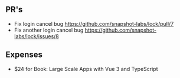 ## PR's
- Fix login cancel bug https://github.com/snapshot-labs/lock/pull/7
- Fix another login cancel bug https://github.com/snapshot-labs/lock/issues/8


## Expenses
- $24 for Book: Large Scale Apps with Vue 3 and TypeScript
